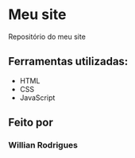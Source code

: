 # Meu site
Repositório do meu site

## Ferramentas utilizadas:
* HTML
* CSS
* JavaScript

## Feito por
### Willian Rodrigues

